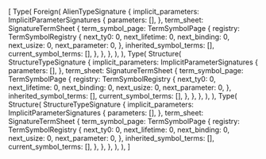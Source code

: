[
    Type(
        Foreign(
            AlienTypeSignature {
                implicit_parameters: ImplicitParameterSignatures {
                    parameters: [],
                },
                term_sheet: SignatureTermSheet {
                    term_symbol_page: TermSymbolPage {
                        registry: TermSymbolRegistry {
                            next_ty0: 0,
                            next_lifetime: 0,
                            next_binding: 0,
                            next_usize: 0,
                            next_parameter: 0,
                        },
                        inherited_symbol_terms: [],
                        current_symbol_terms: [],
                    },
                },
            },
        ),
    ),
    Type(
        Structure(
            StructureTypeSignature {
                implicit_parameters: ImplicitParameterSignatures {
                    parameters: [],
                },
                term_sheet: SignatureTermSheet {
                    term_symbol_page: TermSymbolPage {
                        registry: TermSymbolRegistry {
                            next_ty0: 0,
                            next_lifetime: 0,
                            next_binding: 0,
                            next_usize: 0,
                            next_parameter: 0,
                        },
                        inherited_symbol_terms: [],
                        current_symbol_terms: [],
                    },
                },
            },
        ),
    ),
    Type(
        Structure(
            StructureTypeSignature {
                implicit_parameters: ImplicitParameterSignatures {
                    parameters: [],
                },
                term_sheet: SignatureTermSheet {
                    term_symbol_page: TermSymbolPage {
                        registry: TermSymbolRegistry {
                            next_ty0: 0,
                            next_lifetime: 0,
                            next_binding: 0,
                            next_usize: 0,
                            next_parameter: 0,
                        },
                        inherited_symbol_terms: [],
                        current_symbol_terms: [],
                    },
                },
            },
        ),
    ),
]